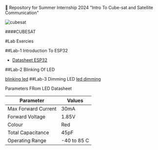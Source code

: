 
📡 Repository for Summer Internship 2024 "Intro To Cube-sat and Satellite Communication"



![cubesat](https://github.com/Pooja6608/SI-2024-Cubesat-SU/assets/173778746/20887eaf-a5c5-4917-b250-b344cb5afb1c)

 ####CUBESAT




#Lab Exercies


##Lab-1 Introduction To ESP32


- [Datasheet ESP32](https://github.com/silicon-sat/SI-2024-CubeSat/blob/main/docs/Datasheet-ESP32.pdf)

##Lab-2 Blinking Of LED

[blinking led](https://github.com/Pooja6608/SI-2024-Cubesat-SU/blob/main/Arduino/led%20blinking)
##Lab-3 Dimming LED
[led dimming](https://github.com/Pooja6608/SI-2024-Cubesat-SU/blob/main/Arduino/led%20dimming)

Parameters FRom LED Datasheet

| Parameter | Values |
|---------|----------|
|Max Forward Current|30mA|
|Forward Voltage|1.85V|
|Colour|Red|
|Total Capacitance|45pF|
|Operating Range|-40 to 85 C|

